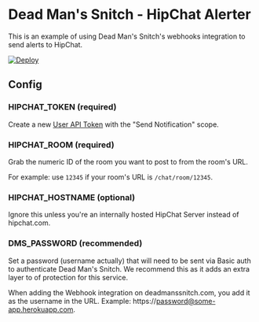 # Dead Man's Snitch - HipChat Alerter

This is an example of using Dead Man's Snitch's webhooks integration to send
alerts to HipChat.

[![Deploy](https://www.herokucdn.com/deploy/button.svg)](https://heroku.com/deploy)

## Config

### HIPCHAT_TOKEN (required)

Create a new [User API Token](https://hipchat.com/account/api) with the
"Send Notification" scope.

### HIPCHAT_ROOM (required)

Grab the numeric ID of the room you want to post to from the room's URL. 

For example: use `12345` if your room's URL is `/chat/room/12345`.

### HIPCHAT_HOSTNAME (optional)

Ignore this unless you're an internally hosted HipChat Server instead of
hipchat.com.

### DMS_PASSWORD (recommended)

Set a password (username actually) that will need to be sent via Basic auth to
authenticate Dead Man's Snitch. We recommend this as it adds an extra layer to
of protection for this service.

When adding the Webhook integration on deadmanssnitch.com, you add it as the
username in the URL. Example: https://password@some-app.herokuapp.com.
